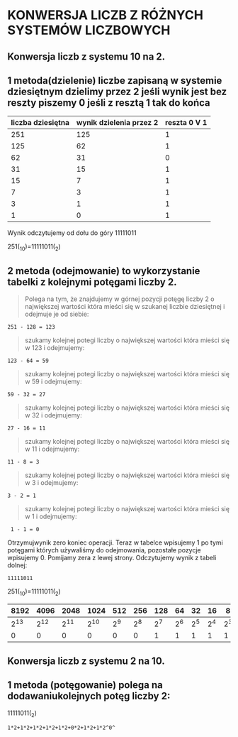 KONWERSJA LICZB Z RÓŻNYCH SYSTEMÓW LICZBOWYCH
===========================================
Konwersja liczb z systemu 10 na 2.
---------------------------------------------
## 1 metoda(dzielenie) liczbe zapisaną w systemie dziesiętnym dzielimy przez 2 jeśli wynik jest bez reszty piszemy 0 jeśli z resztą 1 tak do końca

| liczba dziesiętna |wynik dzielenia przez 2 |reszta 0 V 1|
| ------ | ------ |  ------ |
|251 |125| 1|
| 125|62|1|
| 62 |31|0|
| 31| 15|1|
|15 | 7|1 |
| 7| 3| 1 |
| 3| 1| 1 |
| 1| 0| 1 |

Wynik odczytujemy od dołu do góry 11111011

251(<sub>10</sub>)=11111011(<sub>2</sub>)

## 2 metoda (odejmowanie) to wykorzystanie tabelki z kolejnymi potęgami liczby 2. 
>Polega na tym, że znajdujemy w górnej pozycji potęgę liczby 2 o największej wartości która mieści się w szukanej liczbie dziesiętnej i odejmuje je od siebie:

    251 - 128 = 123

>szukamy kolejnej potegi liczby  o największej wartości która mieści się w 123 i odejmujemy:
    
    123 - 64 = 59

>szukamy kolejnej potegi liczby  o największej wartości która mieści się w 59 i odejmujemy:
    
    59 - 32 = 27

>szukamy kolejnej potegi liczby  o największej wartości która mieści się w 32 i odejmujemy:
    
    27 - 16 = 11

>szukamy kolejnej potegi liczby  o największej wartości która mieści się w 11 i odejmujemy:
    
    11 - 8 = 3

>szukamy kolejnej potegi liczby  o największej wartości która mieści się w 3 i odejmujemy:
    
    3 - 2 = 1

>szukamy kolejnej potegi liczby  o największej wartości która mieści się w 1 i odejmujemy:
    
     1 - 1 = 0

Otrzymujwynik zero koniec operacji. Teraz w tabelce wpisujemy 1 po tymi potęgami których używaliśmy do odejmowania, pozostałe pozycje wpisujemy 0. Pomijamy zera z lewej strony. Odczytujemy wynik z tabeli dolnej:

    11111011
    
251(<sub>10</sub>)=11111011(<sub>2</sub>)

8192 |4096 |2048|1024 |512 |256 |128 |64 | 32 |16 | 8 |4|2|1|
| - | - | - | - | - | -| - | - | - | - | - | - |  -| - |  
|2<sup>13</sup>|2<sup>12</sup>|2<sup>11</sup>|2<sup>10</sup>|2<sup>9</sup>|2<sup>8</sup>|2<sup>7</sup>|2<sup>6</sup>|2<sup>5</sup>|2<sup>4</sup>|2<sup>3</sup>|2<sup>2</sup>|2<sup>1</sup>|2<sup>0</sup>|
 | 0 |0 | 0 | 0 | 0 | 0 | 1 | 1 | 1 | 1 | 1 | 0 | 1| 1 |
 
 Konwersja liczb z systemu 2 na 10.
---------------------------------------------
## 1 metoda (potęgowanie) polega na dodawaniukolejnych potęg liczby 2:
11111011(<sub>2</sub>)

    1*2+1*2+1*2+1*2+1*2+0*2+1*2+1*2^0^
